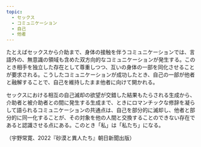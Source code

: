 ```yaml
---
topic:
  - セックス
  - コミュニケーション
  - 自己
  - 他者
---
```

たとえばセックスから介助まで、身体の接触を伴うコミュニケーションでは、言語外の、無意識の領域も含めた双方向的なコミュニケーションが発生する。このとき相手を独立した存在として尊重しつつ、互いの身体の一部を同化させることが要求される。こうしたコミュニケーションが成功したとき、自己の一部が他者と融解することで、自己を維持したまま他者に向けて開かれる。

セックスにおける相互の自己滅却の欲望が交錯した結果もたらされる生成から、介助者と被介助者との間に発生する生成まで、ときにロマンチックな修辞を凝らして語られるコミュニケーションの共通点は、自己を部分的に滅却し、他者と部分的に同一化することが、その対象を他の人間と交換することのできない存在であると認識させる点にある。このとき「私」は「私たち」になる。

（宇野常寛、2022『砂漠と異人たち』朝日新聞出版）